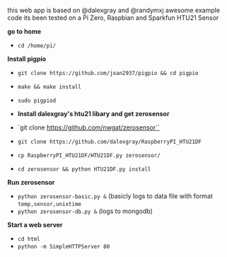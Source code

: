 this web app is based on @dalexgray and @randymxj awesome example code 
its been tested on a Pi Zero, Raspbian and Sparkfun HTU21 Sensor

**go to home**
* `cd /home/pi/`

**Install pigpio**

* `git clone https://github.com/joan2937/pigpio && cd pigpio`
* `make && make install`
* `sudo pigpiod`

* **Install dalexgray's htu21 libary and get zerosensor**
* `git clone https://github.com/nwgat/zerosensor``
* `git clone https://github.com/dalexgray/RaspberryPI_HTU21DF`
* `cp RaspberryPI_HTU21DF/HTU21DF.py zerosensor/`
* `cd zerosensor && python HTU21DF.py install`

**Run zerosensor**
* `python zerosensor-basic.py &` (basicly logs to data file with format `temp,sensor,unixtime`
* `python zerosensor-db.py &` (logs to mongodb)


**Start a web server**
* `cd html`
* `python -m SimpleHTTPServer 80`
